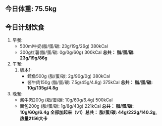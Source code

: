 ## 今日体重: 75.5kg

## 今日计划饮食
1. 早餐: 
    * 500ml牛奶(脂/蛋/碳: 23g/19g/26g) 380kCal
    * 300g红薯(脂/蛋/碳: 0g/0g/60g) 300kCal
    **总共： 脂/蛋/碳: 23g/19g/86g**
2. 午餐:
    1. 版本1:
        * 鳕鱼500g (脂/蛋/碳: 2g/90g/0g) 380kCal
        * 酱牛肉150g (脂/蛋/碳: 7.5g/45g/4.8g) 375kCal
    **总共： 脂/蛋/碳: 10g/135g/4.8g**
    <!-- 2. 版本2:
        * 540g 虾(脂/蛋/碳: 5.5g/81g/0g) 380kCal
        * 酱牛肉150g (脂/蛋/碳: 7.5g/45g/4.8g) 375kCal
    **总共： 脂/蛋/碳: 13g/126g/4.8g** -->
3. 晚餐:
    * 酱牛肉200g (脂/蛋/碳: 10g/60g/6.4g) 500kCal
    * 面包200g (脂/蛋/碳: 1g/8g/43g) 221kCal
    **总共： 脂/蛋/碳: 10g/60g/6.4g**
**全部加起来（v1）总共： 脂/蛋/碳: 44g/222g/140.2g, 热量2156大卡**
<!-- **全部加起来（v2）总共： 脂/蛋/碳: 48g/211g/140.2g, 热量2156大卡** -->